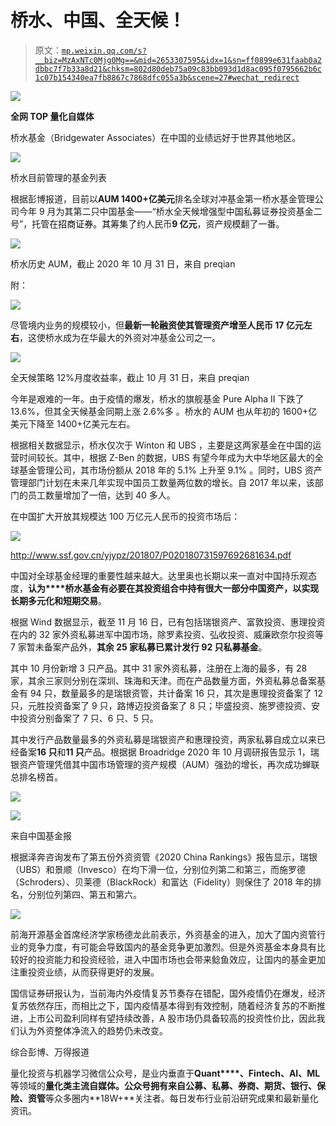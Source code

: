 # 桥水、中国、全天候！

> 原文：[`mp.weixin.qq.com/s?__biz=MzAxNTc0Mjg0Mg==&mid=2653307595&idx=1&sn=ff0899e631faab0a2dbbc7f7b33a8d21&chksm=802d80deb75a09c83bb093d1d8ac095f0795662b6c1c07b154340ea7fb8867c7868dfc055a3b&scene=27#wechat_redirect`](http://mp.weixin.qq.com/s?__biz=MzAxNTc0Mjg0Mg==&mid=2653307595&idx=1&sn=ff0899e631faab0a2dbbc7f7b33a8d21&chksm=802d80deb75a09c83bb093d1d8ac095f0795662b6c1c07b154340ea7fb8867c7868dfc055a3b&scene=27#wechat_redirect)

![](img/52530653e2ddbe651074f55a77bb8d3c.png)

**全网 TOP 量化自媒体**

桥水基金（Bridgewater Associates）在中国的业绩远好于世界其他地区。

![](img/f8f716cf363f95d25fb70927c425c82c.png)

桥水目前管理的基金列表

根据彭博报道，目前以**AUM 1400+亿美元**排名全球对冲基金第一桥水基金管理公司今年 9 月为其第二只中国基金——“桥水全天候增强型中国私募证券投资基金二号”，托管在<ai type="6" parm="{&quot;otherinfo&quot;:&quot;A&quot;}" style="color: rgb(0, 0, 0);font-size: 14px;white-space: normal;">招商证券。其</ai>筹集了约人民币**9 亿元**，资产规模翻了一番。

![](img/4fd5c17fb722f0fc7e17b08f27205d63.png)

桥水历史 AUM，截止 2020 年 10 月 31 日，来自 preqian

附：

![](img/e0cb1c9c41cfaac0f5c84729e7edb311.png)

尽管境内业务的规模较小，但**最新一轮融资使其管理资产增至人民币 17 亿元左右**，这使桥水成为在华最大的外资对冲基金公司之一。

![](img/2cd463040bd322fbe691297077962a6c.png)

全天候策略 12%月度收益率，截止 10 月 31 日，来自 preqian

今年是艰难的一年。由于疫情的爆发，桥水的旗舰基金 Pure Alpha II 下跌了 13.6%，但其全天候基金同期上涨 2.6%多 。桥水的 AUM 也从年初的 1600+亿美元下降至 1400+亿美元左右。

根据相关数据显示，桥水仅次于 Winton 和 UBS ，主要是这两家基金在中国的运营时间较长。其中，根据 Z-Ben 的数据，UBS 有望今年成为大中华地区最大的全球基金管理公司，其市场份额从 2018 年的 5.1% 上升至 9.1% 。同时，UBS 资产管理部门计划在未来几年实现中国员工数量两位数的增长。自 2017 年以来，该部门的员工数量增加了一倍，达到 40 多人。

在中国扩大开放其规模达 100 万亿元人民币的投资市场后：

![](img/c41144f70e38a5b0b610bd397d42f16e.png)

http://www.ssf.gov.cn/yjypz/201807/P020180731597692681634.pdf

中国对全球基金经理的重要性越来越大。达里奥也长期以来一直对中国持乐观态度，**认为****桥水基金有必要在其投资组合中持有很大一部分中国资产，以实现长期多元化和短期交易**。

根据 Wind 数据显示，截至 11 月 16 日，已有包括瑞银资产、富敦投资、惠理投资在内的 32 家外资私募进军中国市场，除罗素投资、弘收投资、威廉欧奈尔投资等 7 家暂未备案产品外，**其余 25 家私募已累计发行 92 只私募基金**。

其中 10 月份新增 3 只产品。其中 31 家外资私募，注册在上海的最多，有 28 家，其余三家则分别在深圳、珠海和天津。而在产品数量方面，外资私募总备案基金有 94 只，数量最多的是瑞银资管，共计备案 16 只，其次是惠理投资备案了 12 只，元胜投资备案了 9 只，<ai type="2" parm="{&quot;companycode&quot;:&quot;1172031225&quot;}">路博迈投资</ai>备案了 8 只；毕盛投资、<ai type="2" parm="{&quot;companycode&quot;:&quot;1004113835&quot;}">施罗德投资</ai>、安中投资分别备案了 7 只、6 只、5 只。

其中发行产品数量最多的外资私募是瑞银资产和惠理投资，两家私募自成立以来已经备案**16 只**和**11 只**产品。根据据 Broadridge 2020 年 10 月调研报告显示 1，瑞银资产管理凭借其中国市场管理的资产规模（AUM）强劲的增长，再次成功蝉联总排名榜首。

![](img/60740a58b0ce8f0778fcb49ea4a616b5.png)

![](img/37f32d3a995d28a2d9fd687540f2d65f.png)

来自中国基金报

根据泽奔咨询发布了第五份外资资管《2020 China Rankings》报告显示，瑞银（UBS）和景顺（Invesco）在均下滑一位，分别位列第二和第三，而施罗德（Schroders）、贝莱德（BlackRock）和富达（Fidelity）则保住了 2018 年的排名，分别位列第四、第五和第六。

![](img/f15db36b63b7673654aedbc5b02deb4c.png)

<ai type="2" parm="{&quot;companycode&quot;:&quot;1045995775&quot;}">前海开源基金</ai>首席经济学家<ai type="14" parm="{}">杨德龙</ai>此前表示，外资基金的进入，加大了国内资管行业的竞争力度，有可能会导致国内的基金竞争更加激烈。但是外资基金本身具有比较好的投资能力和投资经验，进入中国市场也会带来鲶鱼效应，让国内的基金更加注重投资业绩，从而获得更好的发展。

国信证券研报认为，当前海内外疫情复苏节奏存在错配，国外疫情仍在爆发，经济复苏依然存压，而相比之下，国内疫情基本得到有效控制，随着经济复苏的不断推进，上市公司盈利同样有望持续改善，A 股市场仍具备较高的投资性价比，因此我们认为外资整体净流入的趋势仍未改变。

综合彭博、万得报道

量化投资与机器学习微信公众号，是业内垂直于**Quant****、Fintech、AI、ML**等领域的**量化类主流自媒体。**公众号拥有来自**公募、私募、券商、期货、银行、保险、资管**等众多圈内**18W+**关注者。每日发布行业前沿研究成果和最新量化资讯。